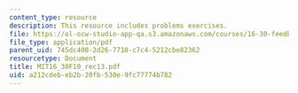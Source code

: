 ```yaml
---
content_type: resource
description: This resource includes problems exercises.
file: https://ol-ocw-studio-app-qa.s3.amazonaws.com/courses/16-30-feedback-control-systems-fall-2010/a212cdebeb2b20fb530e9fc77774b782_MIT16_30F10_rec13.pdf
file_type: application/pdf
parent_uid: 745dc400-2d26-7710-c7c4-5212cbe82362
resourcetype: Document
title: MIT16_30F10_rec13.pdf
uid: a212cdeb-eb2b-20fb-530e-9fc77774b782
---
```

